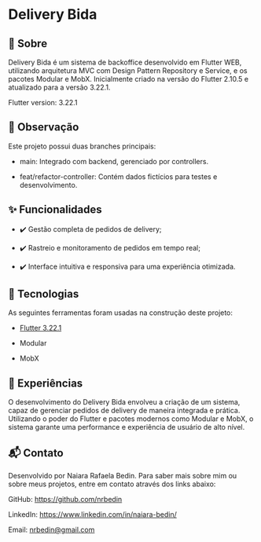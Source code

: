 # Delivery Bida

## :dart: Sobre
Delivery Bida é um sistema de backoffice desenvolvido em Flutter WEB, utilizando arquitetura MVC com Design Pattern Repository e Service, e os pacotes Modular e MobX. Inicialmente criado na versão do Flutter 2.10.5 e atualizado para a versão 3.22.1.

Flutter version: 3.22.1

## :dart: Observação
Este projeto possui duas branches principais:

- main: Integrado com backend, gerenciado por controllers.

- feat/refactor-controller: Contém dados fictícios para testes e desenvolvimento.

## :sparkles: Funcionalidades
- :heavy_check_mark: Gestão completa de pedidos de delivery;

- :heavy_check_mark: Rastreio e monitoramento de pedidos em tempo real;

- :heavy_check_mark: Interface intuitiva e responsiva para uma experiência otimizada.

## :rocket: Tecnologias
As seguintes ferramentas foram usadas na construção deste projeto:

- [Flutter 3.22.1](https://docs.flutter.dev/)

- Modular

- MobX


## :briefcase: Experiências
O desenvolvimento do Delivery Bida envolveu a criação de um sistema, capaz de gerenciar pedidos de delivery de maneira integrada e prática. Utilizando o poder do Flutter e pacotes modernos como Modular e MobX, o sistema garante uma performance e experiência de usuário de alto nível.


## :mailbox_with_mail: Contato
Desenvolvido por Naiara Rafaela Bedin. Para saber mais sobre mim ou sobre meus projetos, entre em contato através dos links abaixo:

GitHub: https://github.com/nrbedin

LinkedIn: https://www.linkedin.com/in/naiara-bedin/

Email: nrbedin@gmail.com